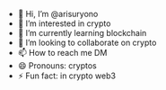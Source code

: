 - 👋 Hi, I’m @arisuryono
- 👀 I’m interested in crypto
- 🌱 I’m currently learning blockchain
- 💞️ I’m looking to collaborate on crypto
- 📫 How to reach me DM
- 😄 Pronouns: cryptos
- ⚡ Fun fact: in crypto web3

<!---
arisuryono/arisuryono is a ✨ special ✨ repository because its `README.md` (this file) appears on your GitHub profile.
You can click the Preview link to take a look at your changes.
--->
